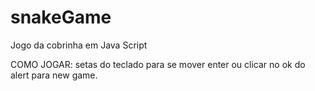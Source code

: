 # snakeGame
Jogo da cobrinha em Java Script

COMO JOGAR:
setas do teclado para se mover
enter ou clicar no ok do alert para new game.
